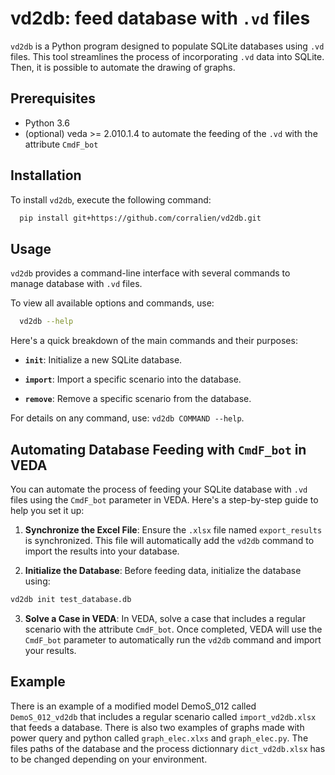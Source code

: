 

#  vd2db: feed database with `.vd` files 

`vd2db` is a Python program designed to populate SQLite databases using `.vd` files. This tool streamlines the process of incorporating `.vd` data into SQLite. Then, it is possible to automate the drawing of graphs. 




## Prerequisites 

- Python 3.6
- (optional) veda >= 2.010.1.4 to automate the feeding of the `.vd` with the attribute `CmdF_bot`


## Installation

To install `vd2db`, execute the following command:

```bash
  pip install git+https://github.com/corralien/vd2db.git
```
    
## Usage

`vd2db` provides a command-line interface with several commands to manage database with `.vd` files. 

To view all available options and commands, use:

```bash
  vd2db --help
```

Here's a quick breakdown of the main commands and their purposes:

- **`init`**: Initialize a new SQLite database.

- **`import`**: Import a specific scenario into the database.

- **`remove`**: Remove a specific scenario from the database.


For details on any command, use: `vd2db COMMAND --help`.

## Automating Database Feeding with `CmdF_bot` in VEDA

You can automate the process of feeding your SQLite database with `.vd` files using the `CmdF_bot` parameter in VEDA. Here's a step-by-step guide to help you set it up:

1. **Synchronize the Excel File**:
   Ensure the `.xlsx` file named `export_results` is synchronized. This file will automatically add the `vd2db` command to import the results into your database.

2. **Initialize the Database**:
   Before feeding data, initialize the database using:

```bash
vd2db init test_database.db
```

3. **Solve a Case in VEDA**:
In VEDA, solve a case that includes a regular scenario with the attribute `CmdF_bot`. Once completed, VEDA will use the `CmdF_bot` parameter to automatically run the `vd2db` command and import your results.

## Example

There is an example of a modified model DemoS_012 called `DemoS_012_vd2db` that includes a regular scenario called `import_vd2db.xlsx` that feeds a database.
There is also two examples of graphs made with power query and python called `graph_elec.xlxs` and `graph_elec.py`. The files paths of the database and the process dictionnary `dict_vd2db.xlsx` has to be changed depending on your environment.








